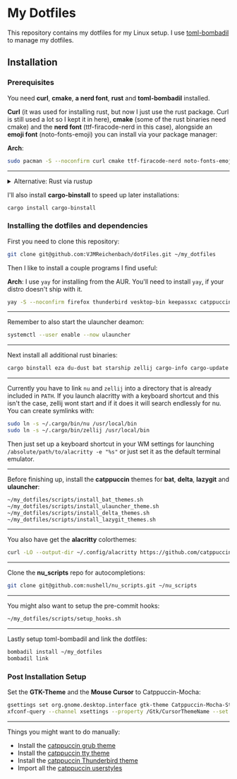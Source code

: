 # My Dotfiles

This repository contains my dotfiles for my Linux setup. I use [toml-bombadil](https://github.com/oknozor/toml-bombadil) to manage my dotfiles.

## Installation

### Prerequisites

You need **curl**, **cmake**, **a nerd font**, **rust** and **toml-bombadil** installed.

**Curl** (it was used for installing rust, but now I just use the rust package. Curl is still used a lot so I kept it in here), **cmake** (some of the rust binaries need cmake) and the **nerd font** (ttf-firacode-nerd in this case), alongside an **emoji font** (noto-fonts-emoji) you can install via your package manager:

**Arch**:

```bash
sudo pacman -S --noconfirm curl cmake ttf-firacode-nerd noto-fonts-emoji toml-bombadil rust
```

______________________________________________________________________

<details>
  <summary>Alternative: Rust via rustup</summary>

````
Alternativly, you can get **Rust** from [rustup](https://rustup.rs/):

```bash
curl --proto '=https' --tlsv1.2 -sSf https://sh.rustup.rs | sh
```
````

</details>

I'll also install **cargo-binstall** to speed up later installations:

```bash
cargo install cargo-binstall
```

### Installing the dotfiles and dependencies

First you need to clone this repository:

```bash
git clone git@github.com:VJMReichenbach/dotFiles.git ~/my_dotfiles
```

Then I like to install a couple programs I find useful:

**Arch**: I use `yay` for installing from the AUR. You'll need to install `yay`, if your distro doesn't ship with it.

```bash
yay -S --noconfirm firefox thunderbird vesktop-bin keepassxc catppuccin-cursors-mocha neovim nextcloud-client ulauncher fzf evince xclip lazygit
```

______________________________________________________________________

Remember to also start the ulauncher deamon:

```bash
systemctl --user enable --now ulauncher
```

______________________________________________________________________

Next install all additional rust binaries:

```bash
cargo binstall eza du-dust bat starship zellij cargo-info cargo-update nu alacritty git-delta ripgrep rm-improved cargo-mommy
```

______________________________________________________________________

Currently you have to link `nu` and `zellij` into a directory that is already included in `PATH`.
If you launch alacritty with a keyboard shortcut and this isn't the case, zellij wont start and if it does it will search endlessly for nu.
You can create symlinks with:

```bash
sudo ln -s ~/.cargo/bin/nu /usr/local/bin
sudo ln -s ~/.cargo/bin/zellij /usr/local/bin
```

Then just set up a keyboard shortcut in your WM settings for launching `/absolute/path/to/alacritty -e "%s"` or just set it as the default terminal emulator.

______________________________________________________________________

Before finishing up, install the **catppuccin** themes for **bat**, **delta**, **lazygit** and **ulauncher**:

```bash
~/my_dotfiles/scripts/install_bat_themes.sh
~/my_dotfiles/scripts/install_ulauncher_theme.sh
~/my_dotfiles/scripts/install_delta_themes.sh
~/my_dotfiles/scripts/install_lazygit_themes.sh
```

______________________________________________________________________

You also have get the **alacritty** colorthemes:

```bash
curl -LO --output-dir ~/.config/alacritty https://github.com/catppuccin/alacritty/raw/main/catppuccin-mocha.toml
```

______________________________________________________________________

Clone the **nu_scripts** repo for autocompletions:

```bash
git clone git@github.com:nushell/nu_scripts.git ~/nu_scripts
```

______________________________________________________________________

You might also want to setup the pre-commit hooks:

```bash
~/my_dotfiles/scripts/setup_hooks.sh
```

______________________________________________________________________

Lastly setup toml-bombadil and link the dotfiles:

```bash
bombadil install ~/my_dotfiles
bombadil link 
```

### Post Installation Setup

Set the **GTK-Theme** and the **Mouse Cursor** to Catppuccin-Mocha:

```bash
gsettings set org.gnome.desktop.interface gtk-theme Catppuccin-Mocha-Standard-Pink-Dark
xfconf-query --channel xsettings --property /Gtk/CursorThemeName --set Catppuccin-Mocha-Pink-Cursors
```

______________________________________________________________________

Things you might want to do manually:

- Install the [catppuccin grub theme](https://github.com/catppuccin/grub)
- Install the [catppuccin tty theme](https://github.com/catppuccin/tty)
- Install the [catppuccin Thunderbird theme](https://github.com/catppuccin/thunderbird)
- Import all the [catppuccin userstyles](https://github.com/catppuccin/userstyles)
